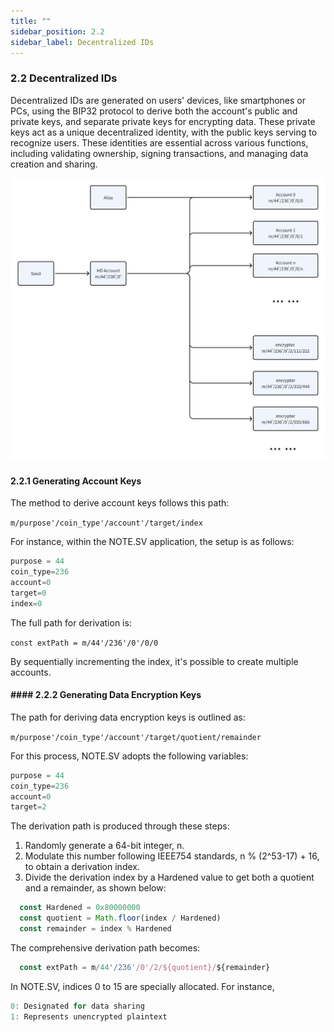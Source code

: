 ```yaml
---
title: ""
sidebar_position: 2.2
sidebar_label: Decentralized IDs
---
```


### 2.2 Decentralized IDs

Decentralized IDs are generated on users' devices, like smartphones or PCs, using the BIP32 protocol to derive both the account's public and private keys, and separate private keys for encrypting data. These private keys act as a unique decentralized identity, with the public keys serving to recognize users. These identities are essential across various functions, including validating ownership, signing transactions, and managing data creation and sharing.

![DID](/protocol/did.png)

#### 2.2.1 Generating Account Keys

The method to derive account keys follows this path:

`m/purpose'/coin_type'/account'/target/index`

For instance, within the NOTE.SV application, the setup is as follows:

```typescript
purpose = 44
coin_type=236
account=0
target=0
index=0
```

The full path for derivation is:

`const extPath = m/44'/236'/0'/0/0`

By sequentially incrementing the index, it's possible to create multiple accounts.

#### #### 2.2.2 Generating Data Encryption Keys

The path for deriving data encryption keys is outlined as:

`m/purpose'/coin_type'/account'/target/quotient/remainder`

For this process, NOTE.SV adopts the following variables:

```typescript
purpose = 44
coin_type=236
account=0
target=2
```

The derivation path is produced through these steps:

1. Randomly generate a 64-bit integer, n.
2. Modulate this number following IEEE754 standards, n % (2^53-17) + 16, to obtain a derivation index.
3. Divide the derivation index by a Hardened value to get both a quotient and a remainder, as shown below:

```typescript
  const Hardened = 0x80000000 
  const quotient = Math.floor(index / Hardened)
  const remainder = index % Hardened
```

The comprehensive derivation path becomes:

```typescript
  const extPath = m/44'/236'/0'/2/${quotient}/${remainder}
```

In NOTE.SV, indices 0 to 15 are specially allocated. For instance,

```typescript
0: Designated for data sharing
1: Represents unencrypted plaintext
```
